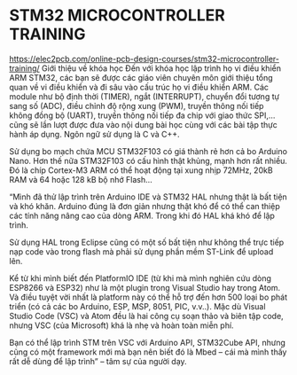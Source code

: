 # STM32 MICROCONTROLLER TRAINING
https://elec2pcb.com/online-pcb-design-courses/stm32-microcontroller-training/
Giới thiệu về khóa học
Đến với khóa học lập trình họ vi điều khiển ARM STM32, các bạn sẽ được  các giáo viên chuyên môn giới thiệu tổng quan về vi điều khiển và đi sâu vào cấu trúc họ vi điều khiển ARM. Các module như bộ định thời (TIMER), ngắt (INTERRUPT), chuyển đổi tương tự sang số (ADC), điều chỉnh độ rộng xung (PWM), truyền thông nối tiếp không đồng bộ (UART),  truyền thông nối tiếp đa chip với giao thức SPI,… cũng sẽ lần lượt được đưa vào nội dung bài học cùng với các bài tập thực hành áp dụng. Ngôn ngữ sử dụng là C và C++.

Sử dụng bo mạch chứa MCU STM32F103 có giá thành rẻ hơn cả bo Arduino Nano. Hơn thế nữa STM32F103 có cấu hình thật khủng, mạnh hơn rất nhiều. Đó là chíp Cortex-M3 ARM có thể hoạt động tại xung nhịp 72MHz, 20kB RAM và 64 hoặc 128 kB bộ nhớ Flash…

“Mình đã thử lập trình trên Arduino IDE và STM32 HAL nhưng thật là bất tiện và khó khăn. Arduino đúng là đơn giản nhưng thật khó để có thể can thiệp các tính năng nâng cao của dòng ARM. Trong khi đó HAL khá khó để lập trình.

Sử dụng HAL trong Eclipse cũng có một số bất tiện như không thể trực tiếp nạp code vào trong flash mà phải sử dụng phần mềm ST-Link để upload lên.

Kể từ khi mình biết đến PlatformIO IDE (từ khi mà mình nghiên cứu dòng ESP8266 và ESP32) như là một plugin trong Visual Studio hay trong Atom. Và điều tuyệt vời nhất là platform này có thể hỗ trợ đến hơn 500 loại bo phát triển (có cả các bo Arduino, ESP, MSP, 8051, PIC, v.v..). Mặc dù Visual Studio Code (VSC) và Atom đều là hai công cụ soạn thảo và biên tập code, nhưng VSC (của Microsoft) khá là nhẹ và hoàn toàn miễn phí.

Bạn có thể lập trình STM trên VSC với Arduino API, STM32Cube API, nhưng cũng có một framework mới mà bạn nên biết đó là Mbed – cái mà mình thấy rất dễ dùng để lập trình” – tâm sự của người dạy.
